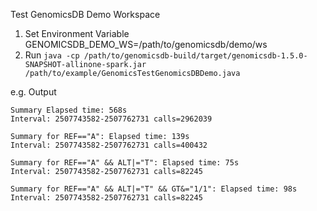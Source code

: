 Test GenomicsDB Demo Workspace

1. Set Environment Variable GENOMICSDB_DEMO_WS=/path/to/genomicsdb/demo/ws
2. Run `java -cp /path/to/genomicsdb-build/target/genomicsdb-1.5.0-SNAPSHOT-allinone-spark.jar /path/to/example/GenomicsTestGenomicsDBDemo.java`

e.g. Output
```
Summary Elapsed time: 568s
Interval: 2507743582-2507762731 calls=2962039

Summary for REF=="A": Elapsed time: 139s
Interval: 2507743582-2507762731 calls=400432

Summary for REF=="A" && ALT|="T": Elapsed time: 75s
Interval: 2507743582-2507762731 calls=82245

Summary for REF=="A" && ALT|="T" && GT&="1/1": Elapsed time: 98s
Interval: 2507743582-2507762731 calls=82245
```
